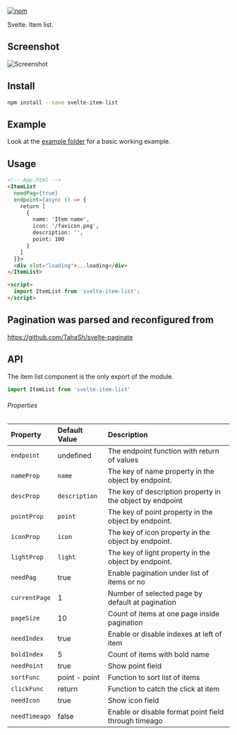 [![npm][npm]][npm-url]

Svelte. Item list.

## Screenshot

![Screenshot](https://raw.githubusercontent.com/Zimtir/svelte-item-list/master/assets/example.png 'Screenshot')

## Install

```bash
npm install --save svelte-item-list
```

## Example

Look at the [example folder][example-folder-url] for a basic working example.

## Usage

```html
<!-- App.html -->
<ItemList
  needPag={true}
  endpoint={async () => {
    return [
      {
        name: 'Item name',
        icon: '/favicon.png',
        description: '',
        point: 100
      }
    ]
  }}>
  <div slot="loading">...loading</div>
</ItemList>

<script>
  import ItemList from 'svelte-item-list';
</script>
```

## Pagination was parsed and reconfigured from

https://github.com/TahaSh/svelte-paginate

## API

The item list component is the only export of the module.

```javascript
import ItemList from 'svelte-item-list'
```

###### Properties

| Property      | Default Value | Description                                               |
| :------------ | :------------ | :-------------------------------------------------------- |
| `endpoint`    | undefined     | The endpoint function with return of values               |
| `nameProp`    | `name`        | The key of name property in the object by endpoint.       |
| `descProp`    | `description` | The key of description property in the object by endpoint |
| `pointProp`   | `point`       | The key of point property in the object by endpoint.      |
| `iconProp`    | `icon`        | The key of icon property in the object by endpoint.       |
| `lightProp`   | `light`       | The key of light property in the object by endpoint.      |
| `needPag`     | true          | Enable pagination under list of items or no               |
| `currentPage` | 1             | Number of selected page by default at pagination          |
| `pageSize`    | 10            | Count of items at one page inside pagination              |
| `needIndex`   | true          | Enable or disable indexes at left of item                 |
| `boldIndex`   | 5             | Count of items with bold name                             |
| `needPoint`   | true          | Show point field                                          |
| `sortFunc`    | point - point | Function to sort list of items                            |
| `clickFunc`   | return        | Function to catch the click at item                       |
| `needIcon`    | true          | Show icon field                                           |
| `needTimeago` | false         | Enable or disable format point field through timeago      |


[npm]: https://img.shields.io/npm/v/svelte-item-list.svg
[npm-url]: https://npmjs.com/package/svelte-item-list
[example-folder-url]: https://github.com/Zimtir/svelte-item-list/tree/master/example
